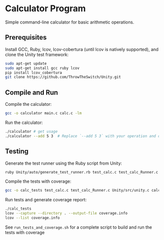 # Calculator Program

Simple command-line calculator for basic arithmetic operations.

## Prerequisites

Install GCC, Ruby, lcov, lcov-cobertura (until lcov is natively supported), and clone the Unity test framework:

```bash
sudo apt-get update
sudo apt-get install gcc ruby lcov
pip install lcov_cobertura
git clone https://github.com/ThrowTheSwitch/Unity.git
```

## Compile and Run

Compile the calculator:

```bash
gcc -o calculator main.c calc.c -lm
```

Run the calculator:

```bash
./calculator # get usage
./calculator --add 5 3  # Replace `--add 5 3` with your operation and operands
```

## Testing

Generate the test runner using the Ruby script from Unity:

```bash
ruby Unity/auto/generate_test_runner.rb test_calc.c test_calc_Runner.c
```

Compile the tests with coverage:

```bash
gcc -o calc_tests test_calc.c test_calc_Runner.c Unity/src/unity.c calc.c -lm -IUnity/src -fprofile-arcs -ftest-coverage
```

Run tests and generate coverage report:

```bash
./calc_tests
lcov --capture --directory . --output-file coverage.info
lcov --list coverage.info
```

See `run_tests_and_coverage.sh` for a complete script to build and run the tests with coverage
